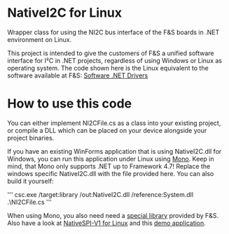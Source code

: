 # NativeI2C for Linux
Wrapper class for using the NI2C bus interface of the F&S boards in .NET environment on Linux.

This project is intended to give the customers of F&S a unified software interface for I²C in .NET projects, regardless of using Windows or Linux as operating system.
The code shown here is the Linux equivalent to the software available at F&S: [Software .NET Drivers](https://www.fs-net.de/en/embedded-modules/accessories/software-net-drivers/)

# How to use this code
You can either implement NI2CFile.cs as a class into your existing project, or compile a DLL which can be placed on your device alongside your project binaries.

If you have an existing WinForms application that is using NativeI2C.dll for Windows, you can run this application under Linux using [Mono](https://www.mono-project.com/). Keep in mind, that Mono only supports .NET up to Framework 4.7! Replace the windows specific NativeI2C.dll with the file provided here.
You can also build it yourself:

'''
csc.exe /target:library /out:NativeI2C.dll /reference:System.dll .\NI2CFile.cs
'''

When using Mono, you also need need a [special library](https://github.com/FSEmbedded/dotnet_linux_IO_API) provided by F&S.
Also have a look at [NativeSPI-V1 for Linux](https://github.com/FSEmbedded/NativeSPI-V1_Linux) and this [demo application](https://github.com/FSEmbedded/WinForms_On_Linux_InterfaceDemo).